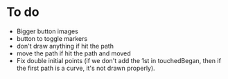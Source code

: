 To do
=====

- Bigger button images
- button to toggle markers
- don't draw anything if hit the path
- move the path if hit the path and moved
- Fix double initial points (if we don't add the 1st in touchedBegan, then if the first path is a curve, it's not drawn properly).
